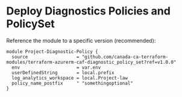# Deploy Diagnostics Policies and PolicySet

Reference the module to a specific version (recommended):
```hcl
module Project-Diagnostic-Policy {
  source                  = "github.com/canada-ca-terraform-modules/terraform-azurerm-caf-diagnostic_policy_set?ref=v1.0.0"
  env                     = var.env
  userDefinedString       = local.prefix
  log_analytics_workspace = local.Project-law
  policy_name_postfix     " "somethingoptional"
}

```